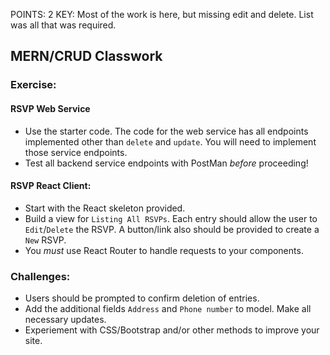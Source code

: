 POINTS: 2
KEY: Most of the work is here, but missing edit and delete. List was all that was required.

## MERN/CRUD Classwork

### Exercise:

#### RSVP Web Service
* Use the starter code. The code for the web service has all endpoints implemented other than ```delete``` and ```update```. You will need to implement those service endpoints.
* Test all backend service endpoints with PostMan *before* proceeding!

#### RSVP React Client:
* Start with the React skeleton provided.
* Build a view for ```Listing All RSVPs```. Each entry should allow the user to ```Edit```/```Delete``` the RSVP. A button/link also should be provided to create a ```New``` RSVP.
* You *must* use React Router to handle requests to your components.

### Challenges:
* Users should be prompted to confirm deletion of entries.
* Add the additional fields ```Address``` and ```Phone number``` to model. Make all necessary updates.
* Experiement with CSS/Bootstrap and/or other methods to improve your site.



